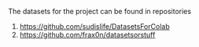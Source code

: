 The datasets for the project can be found in repositories
1. https://github.com/sudislife/DatasetsForColab
2. https://github.com/frax0n/datasetsorstuff
